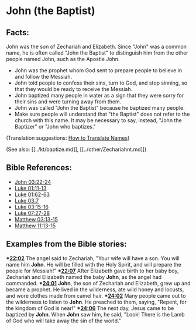 # John (the Baptist) #

## Facts: ##

John was the son of Zechariah and Elizabeth. Since "John" was a common name, he is often called "John the Baptist" to distinguish him from the other people named John, such as the Apostle John.

* John was the prophet whom God sent to prepare people to believe in and follow the Messiah. 
* John told people to confess their sins, turn to God, and stop sinning, so that they would be ready to receive the Messiah. 
* John baptized many people in water as a sign that they were sorry for their sins and were turning away from them.  
* John was called "John the Baptist" because he baptized many people. 
* Make sure people will understand that "the Baptist" does not refer to the church with this name. It may be necessary to say, instead, "John the Baptizer" or "John who baptizes."

(Translation suggestions: [How to Translate Names](en/ta-vol1/translate/man/translate-names))

(See also: [[../kt/baptize.md]], [[../other/Zechariahnt.md]])

 
## Bible References: ##

* [John 03:22-24](en/tn/jhn/help/03/22)
* [Luke 01:11-13](en/tn/luk/help/01/11)
* [Luke 01:62-63](en/tn/luk/help/01/62)
* [Luke 03:7](en/tn/luk/help/03/07)
* [Luke 03:15-16](en/tn/luk/help/03/15)
* [Luke 07:27-28](en/tn/luk/help/07/27)
* [Matthew 03:13-15](en/tn/mat/help/03/13)
* [Matthew 11:13-15](en/tn/mat/help/11/13)

## Examples from the Bible stories: ##

  __*[22:02](en/tn/obs/help/22/02)__ The angel said to Zechariah, "Your wife will have a son. You will name him __John__. He will be filled with the Holy Spirit, and will prepare the people for Messiah!"
  __*[22:07](en/tn/obs/help/22/07)__ After Elizabeth gave birth to her baby boy, Zechariah and Elizabeth named the baby __John__, as the angel had commanded. 
  __*[24:01](en/tn/obs/help/24/01)__ __John__, the son of Zechariah and Elizabeth, grew up and became a prophet. He lived in the wilderness, ate wild honey and locusts, and wore clothes made from camel hair.
  __*[24:02](en/tn/obs/help/24/02)__ Many people came out to the wilderness to listen to __John__. He preached to them, saying, "Repent, for the kingdom of God is near!"
  __*[24:06](en/tn/obs/help/24/06)__ The next day, Jesus came to be baptized by __John__. When __John__ saw him, he said, "Look! There is the Lamb of God who will take away the sin of the world."
